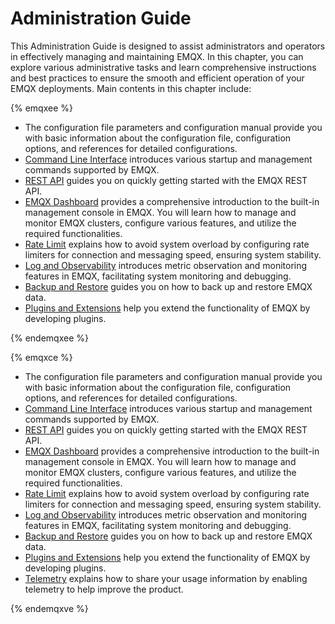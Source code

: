 # Administration Guide

This Administration Guide is designed to assist administrators and operators in effectively managing and maintaining EMQX. In this chapter, you can explore various administrative tasks and learn comprehensive instructions and best practices to ensure the smooth and efficient operation of your EMQX deployments. Main contents in this chapter include:

{% emqxee %}

- The configuration file parameters and configuration manual provide you with basic information about the configuration file, configuration options, and references for detailed configurations.
- [Command Line Interface](./cli.md) introduces various startup and management commands supported by EMQX.
- [REST API](./api) guides you on quickly getting started with the EMQX REST API.
- [EMQX Dashboard](../dashboard/introduction.md) provides a comprehensive introduction to the built-in management console in EMQX. You will learn how to manage and monitor EMQX clusters, configure various features, and utilize the required functionalities.
- [Rate Limit](../rate-limit/rate-limit.md) explains how to avoid system overload by configuring rate limiters for connection and messaging speed, ensuring system stability.
- [Log and Observability](../observability/overview.md) introduces metric observation and monitoring features in EMQX, facilitating system monitoring and debugging.
- [Backup and Restore](../operations/backup-restore.md) guides you on how to back up and restore EMQX data.
- [Plugins and Extensions](../extensions/introduction.md) help you extend the functionality of EMQX by developing plugins.

{% endemqxee %}

{% emqxce %}

- 
  The configuration file parameters and configuration manual provide you with basic information about the configuration file, configuration options, and references for detailed configurations.
- [Command Line Interface](./cli.md) introduces various startup and management commands supported by EMQX.
- [REST API](./api) guides you on quickly getting started with the EMQX REST API.
- [EMQX Dashboard](../dashboard/introduction.md) provides a comprehensive introduction to the built-in management console in EMQX. You will learn how to manage and monitor EMQX clusters, configure various features, and utilize the required functionalities.
- [Rate Limit](../rate-limit/rate-limit.md) explains how to avoid system overload by configuring rate limiters for connection and messaging speed, ensuring system stability.
- [Log and Observability](../observability/overview.md) introduces metric observation and monitoring features in EMQX, facilitating system monitoring and debugging.
- [Backup and Restore](../operations/backup-restore.md) guides you on how to back up and restore EMQX data.
- [Plugins and Extensions](../extensions/introduction.md) help you extend the functionality of EMQX by developing plugins.
- [Telemetry](../telemetry/telemetry.md) explains how to share your usage information by enabling telemetry to help improve the product.

{% endemqxve %}

